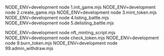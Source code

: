 NODE_ENV=development node 1.init_game.mjs
NODE_ENV=development node 2.create_game.mjs
NODE_ENV=development node 3.mint_token.mjs
NODE_ENV=development node 4.listing_battle.mjs
NODE_ENV=development node 5.delisting_battle.mjs

NODE_ENV=development node nft_minting_script.mjs
NODE_ENV=development node check_token.mjs
NODE_ENV=development node 9.burn_token.mjs
NODE_ENV=development node 99.admin_withdraw.mjs